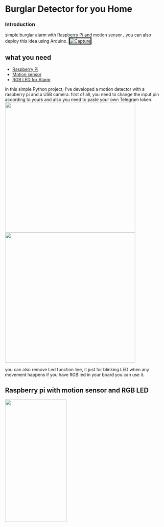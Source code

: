 # Burglar Detector for you Home
### Introduction
simple burglar alarm with Raspberry Pi and motion sensor , you can also deploy this idea using Arduino.
<img src="https://i.ibb.co/02LZMFw/Capture.jpg" alt="Capture" border="3">

## what you need

- [Raspberry Pi](#-)
- [Motion sensor](#-)
- [RGB LED for Alarm](#-)

in this simple Python project, I've developed a motion detector with a raspberry pi and a USB camera.
first of all, you need to change the input pin according to yours and also you need to paste your own Telegram token.
<img src="https://user-images.githubusercontent.com/6876758/100547845-4aa1ba80-3269-11eb-9909-9f7c6e3fa9ca.jpeg" width="425"/> <img src="https://user-images.githubusercontent.com/6876758/100543253-4f597500-324f-11eb-9823-8dbae7a9fbc9.jpg" width="425"/> 

you can also remove Led function line, it just for blinking LED when any movement happens if you have RGB led in your board you can use it.
## Raspberry pi with motion sensor and RGB LED

<img src="https://user-images.githubusercontent.com/6876758/100543258-5b453700-324f-11eb-988f-dc445879cee9.png" height="400" width="200"> 

